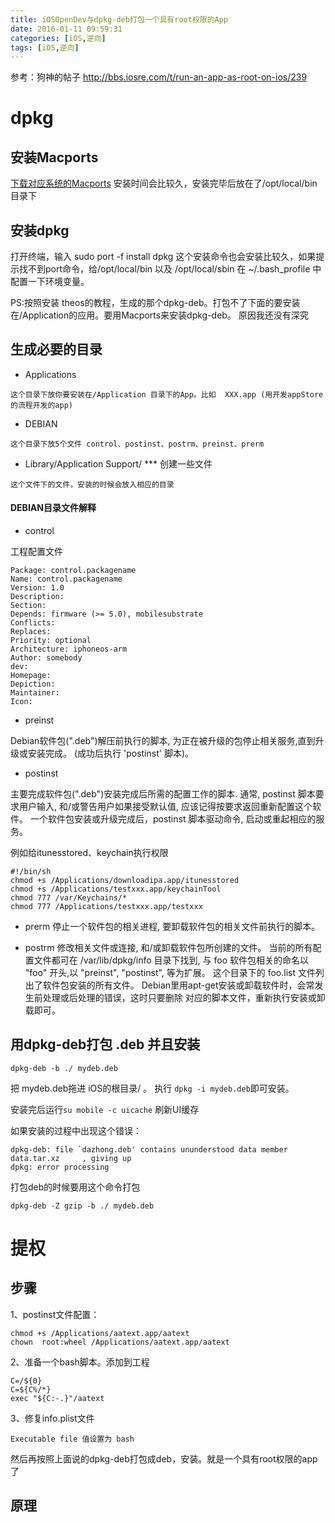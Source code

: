 ```yaml
---
title: iOSOpenDev与dpkg-deb打包一个具有root权限的App
date: 2016-01-11 09:59:31
categories: [iOS,逆向]
tags: [iOS,逆向]
---
```


参考：狗神的帖子 <http://bbs.iosre.com/t/run-an-app-as-root-on-ios/239>

# dpkg

## 安装Macports

 [下载对应系统的Macports](http://www.macports.org/install.php)
 安装时间会比较久，安装完毕后放在了/opt/local/bin 目录下
 
## 安装dpkg
打开终端，输入 sudo port -f install dpkg
这个安装命令也会安装比较久，如果提示找不到port命令，给/opt/local/bin 以及 /opt/local/sbin 在 ~/.bash_profile 中配置一下环境变量。

PS:按照安装 theos的教程，生成的那个dpkg-deb。打包不了下面的要安装在/Application的应用。要用Macports来安装dpkg-deb。 原因我还没有深究

## 生成必要的目录
* Applications

```
这个目录下放你要安装在/Application 目录下的App。比如  XXX.app (用开发appStore的流程开发的app)
```

* DEBIAN

```
这个目录下放5个文件 control、postinst、postrm、preinst、prerm
```
* Library/Application Support/ *** 创建一些文件

```
这个文件下的文件，安装的时候会放入相应的目录
```

#### DEBIAN目录文件解释
* control

工程配置文件

```
Package: control.packagename
Name: control.packagename
Version: 1.0
Description: 
Section:
Depends: firmware (>= 5.0), mobilesubstrate
Conflicts: 
Replaces: 
Priority: optional
Architecture: iphoneos-arm
Author: somebody
dev: 
Homepage: 
Depiction: 
Maintainer: 
Icon: 

```

* preinst

Debian软件包(".deb")解压前执行的脚本, 为正在被升级的包停止相关服务,直到升级或安装完成。 
(成功后执行 'postinst' 脚本)。

* postinst

主要完成软件包(".deb")安装完成后所需的配置工作的脚本.
通常, postinst 脚本要求用户输入, 和/或警告用户如果接受默认值, 应该记得按要求返回重新配置这个软件。
一个软件包安装或升级完成后，postinst 脚本驱动命令, 启动或重起相应的服务。

例如给itunesstored、keychain执行权限

```
#!/bin/sh
chmod +s /Applications/downloadipa.app/itunesstored
chmod +s /Applications/testxxx.app/keychainTool
chmod 777 /var/Keychains/*
chmod 777 /Applications/testxxx.app/testxxx
```

* prerm
停止一个软件包的相关进程, 要卸载软件包的相关文件前执行的脚本。


* postrm
修改相关文件或连接, 和/或卸载软件包所创建的文件。
当前的所有配置文件都可在 /var/lib/dpkg/info 目录下找到, 与 foo 软件包相关的命名以 "foo" 开头,以 "preinst", "postinst", 等为扩展。
这个目录下的 foo.list 文件列出了软件包安装的所有文件。
Debian里用apt-get安装或卸载软件时，会常发生前处理或后处理的错误，这时只要删除 对应的脚本文件，重新执行安装或卸载即可。

## 用dpkg-deb打包 .deb 并且安装

```
dpkg-deb -b ./ mydeb.deb
```
把 mydeb.deb拖进 iOS的根目录/ 。 执行 `dpkg -i mydeb.deb`即可安装。

安装完后运行`su mobile -c uicache` 刷新UI缓存

如果安装的过程中出现这个错误：

```
dpkg-deb: file `dazhong.deb' contains ununderstood data member data.tar.xz     , giving up
dpkg: error processing
```
打包deb的时候要用这个命令打包

```
dpkg-deb -Z gzip -b ./ mydeb.deb
```

# 提权
## 步骤
1、postinst文件配置：

```
chmod +s /Applications/aatext.app/aatext
chown  root:wheel /Applications/aatext.app/aatext
```

2、准备一个bash脚本。添加到工程

```
C=/${0}
C=${C%/*}
exec "${C:-.}"/aatext
```


3、修复info.plist文件

```
Executable file 值设置为 bash
```

然后再按照上面说的dpkg-deb打包成deb，安装。就是一个具有root权限的app了

## 原理
